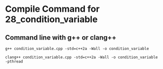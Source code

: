 # Compile Command for 28_condition_variable

## Command line with g++ or clang++

```shell
g++ condition_variable.cpp -std=c++2a -Wall -o condition_variable

clang++ condition_variable.cpp -std=c++2a -Wall -o condition_variable -pthread
```
